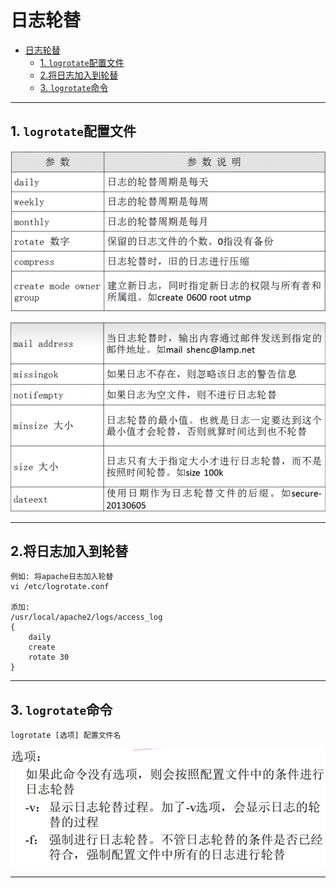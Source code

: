 # 日志轮替

- [日志轮替](#日志轮替)
  - [1. `logrotate`配置文件](#1-logrotate配置文件)
  - [2.将日志加入到轮替](#2将日志加入到轮替)
  - [3. `logrotate`命令](#3-logrotate命令)

---

## 1. `logrotate`配置文件

![配置文件](images/2023-09-06-12-29-56.png)

![配置文件](images/2023-09-06-12-31-36.png)

---

## 2.将日志加入到轮替

```Linux
例如: 将apache日志加入轮替
vi /etc/logrotate.conf

添加:
/usr/local/apache2/logs/access_log
{
    daily
    create
    rotate 30
}
```

---

## 3. `logrotate`命令

```Linux
logrotate [选项] 配置文件名
```

![选项](images/2023-09-06-18-57-05.png)

---
